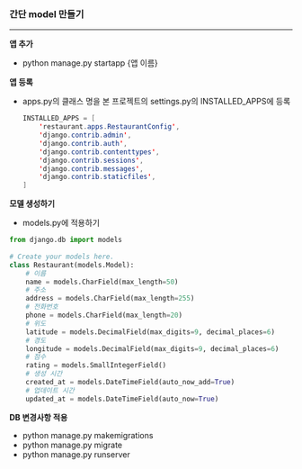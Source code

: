 
### 간단 model 만들기
___
**앱 추가**
- python manage.py startapp {앱 이름}

**앱 등록**
- apps.py의 클래스 명을 본 프로젝트의 settings.py의 INSTALLED_APPS에 등록
	```java
	INSTALLED_APPS = [  
	    'restaurant.apps.RestaurantConfig',  
	    'django.contrib.admin',  
	    'django.contrib.auth',  
	    'django.contrib.contenttypes',  
	    'django.contrib.sessions',  
	    'django.contrib.messages',  
	    'django.contrib.staticfiles',  
	]	
	```

**모델 생성하기**
- models.py에 적용하기
```python
from django.db import models  
  
# Create your models here.  
class Restaurant(models.Model):  
    # 이름  
    name = models.CharField(max_length=50)  
    # 주소  
    address = models.CharField(max_length=255)  
    # 전화번호  
    phone = models.CharField(max_length=20)  
    # 위도  
    latitude = models.DecimalField(max_digits=9, decimal_places=6)  
    # 경도  
    longitude = models.DecimalField(max_digits=9, decimal_places=6)  
    # 점수  
    rating = models.SmallIntegerField()  
    # 생성 시간  
    created_at = models.DateTimeField(auto_now_add=True)  
    # 업데이트 시간  
    updated_at = models.DateTimeField(auto_now=True)
```

**DB 변경사항 적용**
- python manage.py makemigrations
- python manage.py migrate
- python manage.py runserver